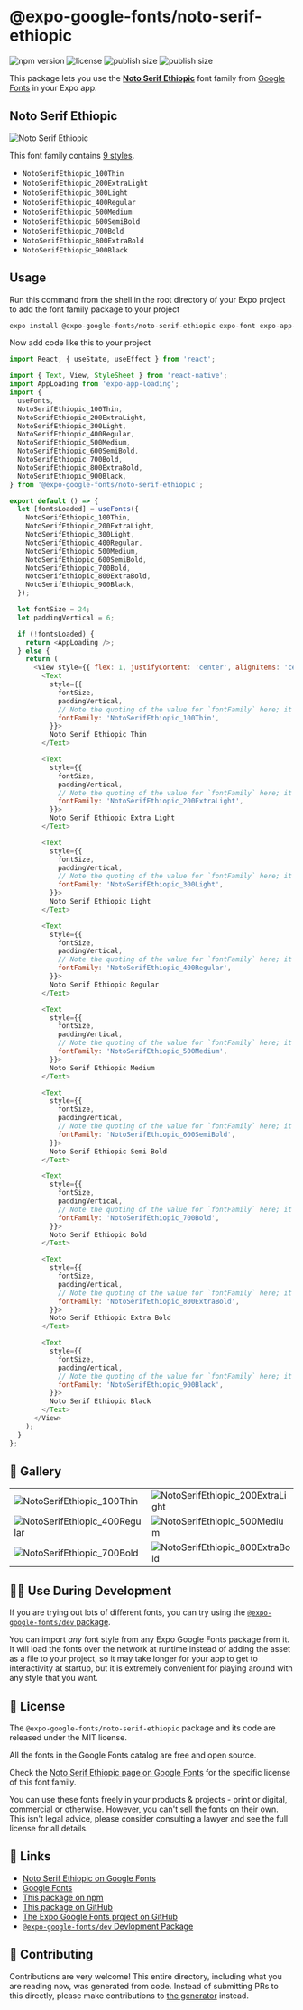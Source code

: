 # @expo-google-fonts/noto-serif-ethiopic

![npm version](https://flat.badgen.net/npm/v/@expo-google-fonts/noto-serif-ethiopic)
![license](https://flat.badgen.net/github/license/expo/google-fonts)
![publish size](https://flat.badgen.net/packagephobia/install/@expo-google-fonts/noto-serif-ethiopic)
![publish size](https://flat.badgen.net/packagephobia/publish/@expo-google-fonts/noto-serif-ethiopic)

This package lets you use the [**Noto Serif Ethiopic**](https://fonts.google.com/specimen/Noto+Serif+Ethiopic) font family from [Google Fonts](https://fonts.google.com/) in your Expo app.

## Noto Serif Ethiopic

![Noto Serif Ethiopic](./font-family.png)

This font family contains [9 styles](#-gallery).

- `NotoSerifEthiopic_100Thin`
- `NotoSerifEthiopic_200ExtraLight`
- `NotoSerifEthiopic_300Light`
- `NotoSerifEthiopic_400Regular`
- `NotoSerifEthiopic_500Medium`
- `NotoSerifEthiopic_600SemiBold`
- `NotoSerifEthiopic_700Bold`
- `NotoSerifEthiopic_800ExtraBold`
- `NotoSerifEthiopic_900Black`

## Usage

Run this command from the shell in the root directory of your Expo project to add the font family package to your project
```sh
expo install @expo-google-fonts/noto-serif-ethiopic expo-font expo-app-loading
```

Now add code like this to your project
```js
import React, { useState, useEffect } from 'react';

import { Text, View, StyleSheet } from 'react-native';
import AppLoading from 'expo-app-loading';
import {
  useFonts,
  NotoSerifEthiopic_100Thin,
  NotoSerifEthiopic_200ExtraLight,
  NotoSerifEthiopic_300Light,
  NotoSerifEthiopic_400Regular,
  NotoSerifEthiopic_500Medium,
  NotoSerifEthiopic_600SemiBold,
  NotoSerifEthiopic_700Bold,
  NotoSerifEthiopic_800ExtraBold,
  NotoSerifEthiopic_900Black,
} from '@expo-google-fonts/noto-serif-ethiopic';

export default () => {
  let [fontsLoaded] = useFonts({
    NotoSerifEthiopic_100Thin,
    NotoSerifEthiopic_200ExtraLight,
    NotoSerifEthiopic_300Light,
    NotoSerifEthiopic_400Regular,
    NotoSerifEthiopic_500Medium,
    NotoSerifEthiopic_600SemiBold,
    NotoSerifEthiopic_700Bold,
    NotoSerifEthiopic_800ExtraBold,
    NotoSerifEthiopic_900Black,
  });

  let fontSize = 24;
  let paddingVertical = 6;

  if (!fontsLoaded) {
    return <AppLoading />;
  } else {
    return (
      <View style={{ flex: 1, justifyContent: 'center', alignItems: 'center' }}>
        <Text
          style={{
            fontSize,
            paddingVertical,
            // Note the quoting of the value for `fontFamily` here; it expects a string!
            fontFamily: 'NotoSerifEthiopic_100Thin',
          }}>
          Noto Serif Ethiopic Thin
        </Text>

        <Text
          style={{
            fontSize,
            paddingVertical,
            // Note the quoting of the value for `fontFamily` here; it expects a string!
            fontFamily: 'NotoSerifEthiopic_200ExtraLight',
          }}>
          Noto Serif Ethiopic Extra Light
        </Text>

        <Text
          style={{
            fontSize,
            paddingVertical,
            // Note the quoting of the value for `fontFamily` here; it expects a string!
            fontFamily: 'NotoSerifEthiopic_300Light',
          }}>
          Noto Serif Ethiopic Light
        </Text>

        <Text
          style={{
            fontSize,
            paddingVertical,
            // Note the quoting of the value for `fontFamily` here; it expects a string!
            fontFamily: 'NotoSerifEthiopic_400Regular',
          }}>
          Noto Serif Ethiopic Regular
        </Text>

        <Text
          style={{
            fontSize,
            paddingVertical,
            // Note the quoting of the value for `fontFamily` here; it expects a string!
            fontFamily: 'NotoSerifEthiopic_500Medium',
          }}>
          Noto Serif Ethiopic Medium
        </Text>

        <Text
          style={{
            fontSize,
            paddingVertical,
            // Note the quoting of the value for `fontFamily` here; it expects a string!
            fontFamily: 'NotoSerifEthiopic_600SemiBold',
          }}>
          Noto Serif Ethiopic Semi Bold
        </Text>

        <Text
          style={{
            fontSize,
            paddingVertical,
            // Note the quoting of the value for `fontFamily` here; it expects a string!
            fontFamily: 'NotoSerifEthiopic_700Bold',
          }}>
          Noto Serif Ethiopic Bold
        </Text>

        <Text
          style={{
            fontSize,
            paddingVertical,
            // Note the quoting of the value for `fontFamily` here; it expects a string!
            fontFamily: 'NotoSerifEthiopic_800ExtraBold',
          }}>
          Noto Serif Ethiopic Extra Bold
        </Text>

        <Text
          style={{
            fontSize,
            paddingVertical,
            // Note the quoting of the value for `fontFamily` here; it expects a string!
            fontFamily: 'NotoSerifEthiopic_900Black',
          }}>
          Noto Serif Ethiopic Black
        </Text>
      </View>
    );
  }
};

```

## 🔡 Gallery


||||
|-|-|-|
|![NotoSerifEthiopic_100Thin](./NotoSerifEthiopic_100Thin.ttf.png)|![NotoSerifEthiopic_200ExtraLight](./NotoSerifEthiopic_200ExtraLight.ttf.png)|![NotoSerifEthiopic_300Light](./NotoSerifEthiopic_300Light.ttf.png)||
|![NotoSerifEthiopic_400Regular](./NotoSerifEthiopic_400Regular.ttf.png)|![NotoSerifEthiopic_500Medium](./NotoSerifEthiopic_500Medium.ttf.png)|![NotoSerifEthiopic_600SemiBold](./NotoSerifEthiopic_600SemiBold.ttf.png)||
|![NotoSerifEthiopic_700Bold](./NotoSerifEthiopic_700Bold.ttf.png)|![NotoSerifEthiopic_800ExtraBold](./NotoSerifEthiopic_800ExtraBold.ttf.png)|![NotoSerifEthiopic_900Black](./NotoSerifEthiopic_900Black.ttf.png)||


## 👩‍💻 Use During Development

If you are trying out lots of different fonts, you can try using the [`@expo-google-fonts/dev` package](https://github.com/expo/google-fonts/tree/master/font-packages/dev#readme).

You can import *any* font style from any Expo Google Fonts package from it. It will load the fonts
over the network at runtime instead of adding the asset as a file to your project, so it may take longer
for your app to get to interactivity at startup, but it is extremely convenient
for playing around with any style that you want.

## 📖 License

The `@expo-google-fonts/noto-serif-ethiopic` package and its code are released under the MIT license.

All the fonts in the Google Fonts catalog are free and open source.

Check the [Noto Serif Ethiopic page on Google Fonts](https://fonts.google.com/specimen/Noto+Serif+Ethiopic) for the specific license of this font family.

You can use these fonts freely in your products & projects - print or digital, commercial or otherwise. However, you can't sell the fonts on their own. This isn't legal advice, please consider consulting a lawyer and see the full license for all details.

## 🔗 Links

- [Noto Serif Ethiopic on Google Fonts](https://fonts.google.com/specimen/Noto+Serif+Ethiopic)
- [Google Fonts](https://fonts.google.com/)
- [This package on npm](https://www.npmjs.com/package/@expo-google-fonts/noto-serif-ethiopic)
- [This package on GitHub](https://github.com/expo/google-fonts/tree/master/font-packages/noto-serif-ethiopic)
- [The Expo Google Fonts project on GitHub](https://github.com/expo/google-fonts)
- [`@expo-google-fonts/dev` Devlopment Package](https://github.com/expo/google-fonts/tree/master/font-packages/dev)

## 🤝 Contributing

Contributions are very welcome! This entire directory, including what you are reading now, was generated from code. Instead of submitting PRs to this directly, please make contributions to [the generator](https://github.com/expo/google-fonts/tree/master/packages/generator) instead.
